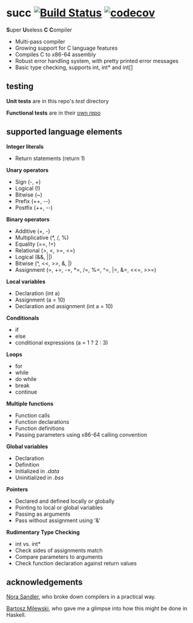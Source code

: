 # succ [![Build Status](https://travis-ci.com/jgthomas/succ.svg?branch=master)](https://travis-ci.com/jgthomas/succ) [![codecov](https://codecov.io/gh/jgthomas/succ/branch/master/graph/badge.svg)](https://codecov.io/gh/jgthomas/succ)

**S**uper **U**seless **C** **C**ompiler

* Multi-pass compiler
* Growing support for C language features
* Compiles C to x86-64 assembly
* Robust error handling system, with pretty printed error messages
* Basic type checking, supports int, int* and int[]

## testing

**Unit tests** are in this repo's *test* directory

**Functional tests** are in their [own repo](https://github.com/jgthomas/write_a_c_compiler)

## supported language elements

**Integer literals**
* Return statements (return 1)

**Unary operators**
* Sign (-, +)
* Logical (!)
* Bitwise (~)
* Prefix (++, --)
* Postfix (++, --)

**Binary operators**
* Additive (+, -)
* Multiplicative (*, /, %)
* Equality (==, !=)
* Relational (>, <, >=, <=)
* Logical (&&, ||)
* Bitwise (^, <<, >>, &, |)
* Assignment (=, +=, -=, *=, /=, %=, ^=, |=, &=, <<=, >>=)

**Local variables**
* Declaration (int a)
* Assignment (a = 10)
* Declaration and assignment (int a = 10)

**Conditionals**
* if
* else
* conditional expressions (a = 1 ? 2 : 3)

**Loops**
* for
* while
* do while
* break
* continue

**Multiple functions**
* Function calls
* Function declarations
* Function definitions
* Passing parameters using x86-64 calling convention

**Global variables**
* Declaration
* Definition
* Initialized in *.data*
* Uninitialized in *.bss*

**Pointers**
* Declared and defined locally or globally
* Pointing to local or global variables
* Passing as arguments
* Pass without assignment using '&'

**Rudimentary Type Checking**
* int vs. int*
* Check sides of assignments match
* Compare parameters to arguments
* Check function declaration against return values

## acknowledgements 

[Nora Sandler](https://norasandler.com/2017/11/29/Write-a-Compiler.html), who broke down compilers in a practical way.

[Bartosz Milewski](https://www.schoolofhaskell.com/user/bartosz/basics-of-haskell/4-symbolic-calculator-recursion), who gave me a glimpse into how this might be done in Haskell.
